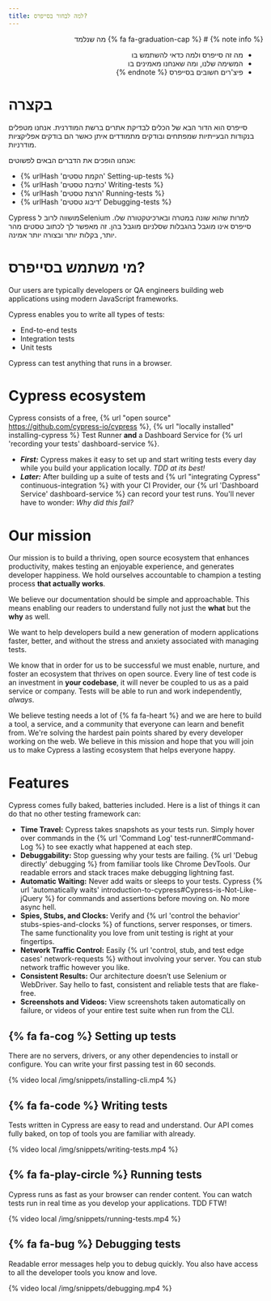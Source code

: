 ```yaml
---
title: למה לבחור בסייפרס?
---
```

<div dir="rtl">
{% note info %}
# {% fa fa-graduation-cap %} מה שנלמד

- מה זה סייפרס ולמה כדאי להשתמש בו
- המשימה שלנו, ומה שאנחנו מאמינים בו
- פיצ'רים חשובים בסייפרס
{% endnote %}
</div>

# בקצרה
סייפרס הוא הדור הבא של הכלים לבדיקת אתרים ברשת המודרנית.
אנחנו מטפלים בנקודות הבעייתיות שמפתחים ובודקים מתמודדים איתן כאשר הם בודקים אפליקציות מודרניות.

אנחנו הופכים את הדברים הבאים לפשוטים:

- {% urlHash 'הקמת טסטים' Setting-up-tests %}
- {% urlHash 'כתיבת טסטים' Writing-tests %}
- {% urlHash 'הרצת טסטים' Running-tests %}
- {% urlHash 'דיבוג טסטים' Debugging-tests %}

Cypress מושווה לרוב לSelenium למרות שהוא שונה במטרה ובארכיטקטורה שלו.
סייפרס אינו מוגבל בהגבלות שסלניום מוגבל בהן.
זה מאפשר לך לכתוב טסטים מהר יותר, בקלות יותר ובצורה יותר אמינה.

# מי משתמש בסייפרס?

Our users are typically developers or QA engineers building web applications using modern JavaScript frameworks.

Cypress enables you to write all types of tests:

- End-to-end tests
- Integration tests
- Unit tests

Cypress can test anything that runs in a browser.

# Cypress ecosystem

Cypress consists of a free, {% url "open source" https://github.com/cypress-io/cypress %}, {% url "locally installed" installing-cypress %} Test Runner **and** a Dashboard Service for {% url 'recording your tests' dashboard-service %}.

- ***First:*** Cypress makes it easy to set up and start writing tests every day while you build your application locally. *TDD at its best!*
- ***Later:*** After building up a suite of tests and {% url "integrating Cypress" continuous-integration %} with your CI Provider, our  {% url 'Dashboard Service' dashboard-service %} can record your test runs. You'll never have to wonder: *Why did this fail?*

# Our mission

Our mission is to build a thriving, open source ecosystem that enhances productivity, makes testing an enjoyable experience, and generates developer happiness. We hold ourselves accountable to champion a testing process **that actually works**.

We believe our documentation should be simple and approachable. This means enabling our readers to understand fully not just the **what** but the **why** as well.

We want to help developers build a new generation of modern applications faster, better, and without the stress and anxiety associated with managing tests.

We know that in order for us to be successful we must enable, nurture, and foster an ecosystem that thrives on open source. Every line of test code is an investment in **your codebase**, it will never be coupled to us as a paid service or company. Tests will be able to run and work independently, *always*.

We believe testing needs a lot of {% fa fa-heart %} and we are here to build a tool, a service, and a community that everyone can learn and benefit from. We're solving the hardest pain points shared by every developer working on the web. We believe in this mission and hope that you will join us to make Cypress a lasting ecosystem that helps everyone happy.

# Features

Cypress comes fully baked, batteries included. Here is a list of things it can do that no other testing framework can:

- **Time Travel:** Cypress takes snapshots as your tests run. Simply hover over commands in the {% url 'Command Log' test-runner#Command-Log %} to see exactly what happened at each step.
- **Debuggability:** Stop guessing why your tests are failing. {% url 'Debug directly' debugging %} from familiar tools like Chrome DevTools. Our readable errors and stack traces make debugging lightning fast.
- **Automatic Waiting:** Never add waits or sleeps to your tests. Cypress {% url 'automatically waits' introduction-to-cypress#Cypress-is-Not-Like-jQuery %} for commands and assertions before moving on. No more async hell.
- **Spies, Stubs, and Clocks:** Verify and {% url 'control the behavior' stubs-spies-and-clocks %} of functions, server responses, or timers. The same functionality you love from unit testing is right at your fingertips.
- **Network Traffic Control:** Easily {% url 'control, stub, and test edge cases' network-requests %} without involving your server. You can stub network traffic however you like.
- **Consistent Results:** Our architecture doesn’t use Selenium or WebDriver. Say hello to fast, consistent and reliable tests that are flake-free.
- **Screenshots and Videos:** View screenshots taken automatically on failure, or videos of your entire test suite when run from the CLI.

## {% fa fa-cog %} Setting up tests

There are no servers, drivers, or any other dependencies to install or configure. You can write your first passing test in 60 seconds.

{% video local /img/snippets/installing-cli.mp4 %}

## {% fa fa-code %} Writing tests

Tests written in Cypress are easy to read and understand. Our API comes fully baked, on top of tools you are familiar with already.

{% video local /img/snippets/writing-tests.mp4 %}

## {% fa fa-play-circle %} Running tests

Cypress runs as fast as your browser can render content. You can watch tests run in real time as you develop your applications. TDD FTW!

{% video local /img/snippets/running-tests.mp4 %}

## {% fa fa-bug %} Debugging tests

Readable error messages help you to debug quickly. You also have access to all the developer tools you know and love.

{% video local /img/snippets/debugging.mp4 %}
